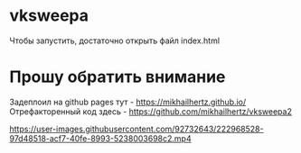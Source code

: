 # vksweepa
Чтобы запустить, достаточно открыть файл index.html
# Прошу обратить внимание
Задеплоил на github pages тут - https://mikhailhertz.github.io/
Отрефакторенный код здесь - https://github.com/mikhailhertz/vksweepa2

https://user-images.githubusercontent.com/92732643/222968528-97d48518-acf7-40fe-8993-5238003698c2.mp4

